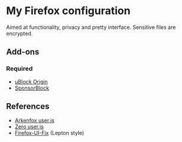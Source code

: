 # My Firefox configuration

Aimed at functionality, privacy and pretty interface. Sensitive files are encrypted.

## Add-ons

### Required

- [uBlock Origin](https://addons.mozilla.org/en-US/firefox/addon/ublock-origin/)
- [SponsorBlock](https://addons.mozilla.org/en-US/firefox/addon/sponsorblock/)

## References

- [Arkenfox user.js](https://github.com/arkenfox/user.js)
- [Zero user.js](https://pastebin.com/2gJtp1im)
- [Firefox-UI-Fix](https://github.com/black7375/Firefox-UI-Fix) (Lepton style)
